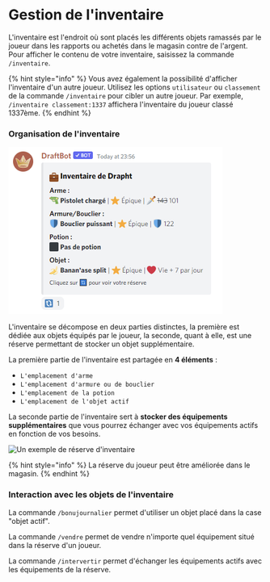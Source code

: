 # Gestion de l'inventaire

L'inventaire est l'endroit où sont placés les différents objets ramassés par le joueur dans les rapports ou achetés dans le magasin contre de l'argent. Pour afficher le contenu de votre inventaire,  saisissez la commande `/inventaire`.

{% hint style="info" %}
Vous avez également la possibilité d'afficher l'inventaire d'un autre joueur. Utilisez les options `utilisateur` ou `classement` de la commande `/inventaire` pour cibler un autre joueur. Par exemple, `/inventaire classement:1337` affichera l'inventaire du joueur classé 1337ème.
{% endhint %}

### Organisation de l'inventaire



![Un exemple d'inventaire d'un joueur](<../.gitbook/assets/image (68).png>)

L'inventaire se décompose en deux parties distinctes, la première est dédiée aux objets équipés par le joueur, la seconde, quant à elle, est une réserve permettant de stocker un objet supplémentaire.

La première partie de l'inventaire est partagée en **4 éléments** :

* `L'emplacement d'arme`
* `L'emplacement d'armure ou de bouclier`
* `L'emplacement de la potion`
* `L'emplacement de l'objet actif`

La seconde partie de l'inventaire sert à **stocker des équipements supplémentaires** que vous pourrez échanger avec vos équipements actifs en fonction de vos besoins.

![Un exemple de réserve d'inventaire](https://media.discordapp.net/attachments/429765574923649025/899778710331334676/unknown.png)

{% hint style="info" %}
La réserve du joueur peut être améliorée dans le magasin.
{% endhint %}

### Interaction avec les objets de l'inventaire

La commande `/bonujournalier` permet d'utiliser un objet placé dans la case "objet actif".

La commande `/vendre` permet de vendre n'importe quel équipement situé dans la réserve d'un joueur.

La commande `/intervertir` permet d'échanger les équipements actifs avec les équipements de la réserve.
